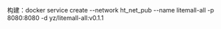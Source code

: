构建：docker service create --network ht_net_pub --name litemall-all -p 8080:8080 -d yz/litemall-all:v0.1.1
